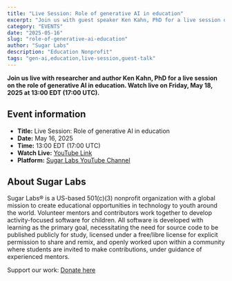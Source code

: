 ```yaml
---
title: "Live Session: Role of generative AI in education"
excerpt: "Join us with guest speaker Ken Kahn, PhD for a live session on the role of generative AI in education"
category: "EVENTS"
date: "2025-05-16"
slug: "role-of-generative-ai-education"
author: "Sugar Labs"
description: "Education Nonprofit"
tags: "gen-ai,education,live-session,guest-talk"
---
```

<!-- markdownlint-disable -->

**Join us live with researcher and author Ken Kahn, PhD for a live session on the role of generative AI in education. Watch live on Friday, May 18, 2025 at 13:00 EDT (17:00 UTC).**

## Event information

- **Title:** Live Session: Role of generative AI in education
- **Date:** May 16, 2025
- **Time:** 13:00 EDT (17:00 UTC)  
- **Watch Live:** [YouTube Link](https://www.youtube.com/watch?v=nn1jeQgKTOA)  
- **Platform:** [Sugar Labs YouTube Channel](https://www.youtube.com/@SugarlabsOrg-EN/streams)

## About Sugar Labs

Sugar Labs® is a US-based 501(c)(3) nonprofit organization with a global mission to create educational opportunities in technology to youth around the world. Volunteer mentors and contributors work together to develop activity-focused software for children. All software is developed with learning as the primary goal, necessitating the need for source code to be published publicly for study, licensed under a free/libre license for explicit permission to share and remix, and openly worked upon within a community where students are invited to make contributions, under guidance of experienced mentors.

Support our work: [Donate here](https://www.sugarlabs.org/donate/)

